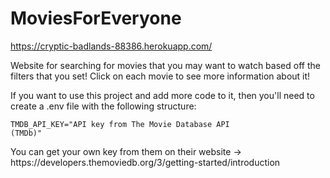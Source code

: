 # MoviesForEveryone
https://cryptic-badlands-88386.herokuapp.com/

Website for searching for movies that you may want to watch based off the filters that you set!  Click on each movie to see more information about it!

If you want to use this project and add more code to it, then you'll need to create a .env file with the following structure: 

<Code>TMDB_API_KEY="API key from The Movie Database API (TMDb)"</Code>

You can get your own key from them on their website -> https://<span></span>developers.themoviedb.org/3/getting-started/introduction

